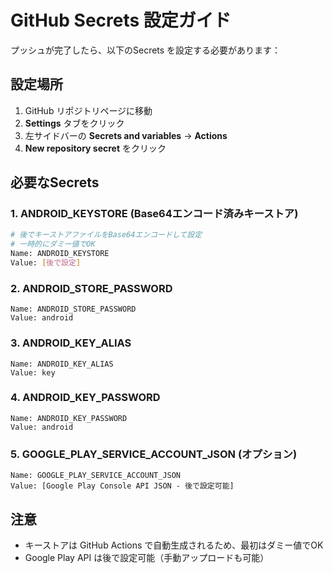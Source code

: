 # GitHub Secrets 設定ガイド

プッシュが完了したら、以下のSecrets を設定する必要があります：

## 設定場所
1. GitHub リポジトリページに移動
2. **Settings** タブをクリック  
3. 左サイドバーの **Secrets and variables** → **Actions**
4. **New repository secret** をクリック

## 必要なSecrets

### 1. ANDROID_KEYSTORE (Base64エンコード済みキーストア)
```bash
# 後でキーストアファイルをBase64エンコードして設定
# 一時的にダミー値でOK
Name: ANDROID_KEYSTORE
Value: [後で設定]
```

### 2. ANDROID_STORE_PASSWORD
```
Name: ANDROID_STORE_PASSWORD  
Value: android
```

### 3. ANDROID_KEY_ALIAS
```
Name: ANDROID_KEY_ALIAS
Value: key
```

### 4. ANDROID_KEY_PASSWORD
```
Name: ANDROID_KEY_PASSWORD
Value: android
```

### 5. GOOGLE_PLAY_SERVICE_ACCOUNT_JSON (オプション)
```
Name: GOOGLE_PLAY_SERVICE_ACCOUNT_JSON
Value: [Google Play Console API JSON - 後で設定可能]
```

## 注意
- キーストアは GitHub Actions で自動生成されるため、最初はダミー値でOK
- Google Play API は後で設定可能（手動アップロードも可能）